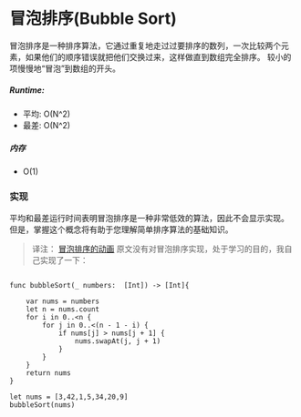 # 冒泡排序(Bubble Sort)


冒泡排序是一种排序算法，它通过重复地走过过要排序的数列，一次比较两个元素，如果他们的顺序错误就把他们交换过来，这样做直到数组完全排序。 较小的项慢慢地“冒泡”到数组的开头。


##### Runtime:

- 平均: O(N^2)
- 最差: O(N^2)

##### 内存

- O(1)

### 实现

平均和最差运行时间表明冒泡排序是一种非常低效的算法，因此不会显示实现。 但是，掌握这个概念将有助于您理解简单排序算法的基础知识。

> 译注： [冒泡排序的动画](http://www.algomation.com/player?algorithm=5a1b2f0711aaf40400e46699)
原文没有对冒泡排序实现，处于学习的目的，我自己实现了一下：

```

func bubbleSort(_ numbers:  [Int]) -> [Int]{
    
    var nums = numbers
    let n = nums.count
    for i in 0..<n {
        for j in 0..<(n - 1 - i) {
            if nums[j] > nums[j + 1] {
                nums.swapAt(j, j + 1)
            }
        }
    }
    return nums
}

let nums = [3,42,1,5,34,20,9]
bubbleSort(nums)

```
